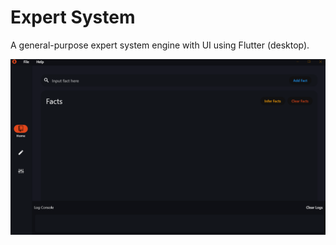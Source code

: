 # Expert System

A general-purpose expert system engine with UI using Flutter  (desktop).

![alt text](https://github.com/AnisDhia/expert_system/blob/master/screenshots/es1.png?raw=true)


